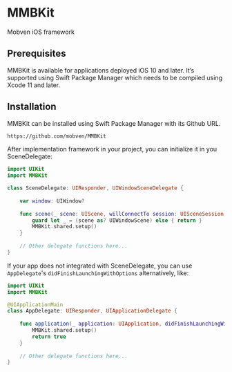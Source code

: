 # MMBKit

Mobven iOS framework

## Prerequisites

MMBKit is available for applications deployed iOS 10 and later. It’s supported using Swift Package Manager which needs to be compiled using Xcode 11 and later.

## Installation

MMBKit can be installed using Swift Package Manager with its Github URL.

```bash
https://github.com/mobven/MMBKit
```

After implementation framework in your project, you can initialize it in you SceneDelegate:
```swift
import UIKit
import MMBKit

class SceneDelegate: UIResponder, UIWindowSceneDelegate {
    
    var window: UIWindow?
    
    func scene(_ scene: UIScene, willConnectTo session: UISceneSession, options connectionOptions: UIScene.ConnectionOptions) {
        guard let _ = (scene as? UIWindowScene) else { return }
        MMBKit.shared.setup()
    }
    
    // Other delegate functions here...
}
```

If your app does not integrated with SceneDelegate, you can use `AppDelegate`'s `didFinishLaunchingWithOptions` alternatively, like:
```swift
import UIKit
import MMBKit

@UIApplicationMain
class AppDelegate: UIResponder, UIApplicationDelegate {
    
    func application(_ application: UIApplication, didFinishLaunchingWithOptions launchOptions: [UIApplication.LaunchOptionsKey: Any]?) -> Bool {
        MMBKit.shared.setup()
        return true
    }
    
    // Other delegate functions here...
}
```
